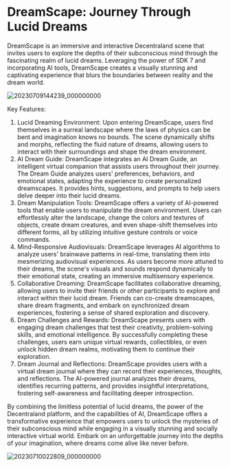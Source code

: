 # DreamScape: Journey Through Lucid Dreams

DreamScape is an immersive and interactive Decentraland scene that invites users to explore the depths of their subconscious mind through the fascinating realm of lucid dreams. Leveraging the power of SDK 7 and incorporating AI tools, DreamScape creates a visually stunning and captivating experience that blurs the boundaries between reality and the dream world.

![20230709144239_000000000](https://github.com/OVA-Design/OVA_DCL-Game-Jam-2023/assets/100497423/7c39570e-9248-4e65-b4d4-1f15ddc61e84)

Key Features:


1. Lucid Dreaming Environment: Upon entering DreamScape, users find themselves in a surreal landscape where the laws of physics can be bent and imagination knows no bounds. The scene dynamically shifts and morphs, reflecting the fluid nature of dreams, allowing users to interact with their surroundings and shape the dream environment.
2. AI Dream Guide: DreamScape integrates an AI Dream Guide, an intelligent virtual companion that assists users throughout their journey. The Dream Guide analyzes users' preferences, behaviors, and emotional states, adapting the experience to create personalized dreamscapes. It provides hints, suggestions, and prompts to help users delve deeper into their lucid dreams.
3. Dream Manipulation Tools: DreamScape offers a variety of AI-powered tools that enable users to manipulate the dream environment. Users can effortlessly alter the landscape, change the colors and textures of objects, create dream creatures, and even shape-shift themselves into different forms, all by utilizing intuitive gesture controls or voice commands.
4. Mind-Responsive Audiovisuals: DreamScape leverages AI algorithms to analyze users' brainwave patterns in real-time, translating them into mesmerizing audiovisual experiences. As users become more attuned to their dreams, the scene's visuals and sounds respond dynamically to their emotional state, creating an immersive multisensory experience.
5. Collaborative Dreaming: DreamScape facilitates collaborative dreaming, allowing users to invite their friends or other participants to explore and interact within their lucid dream. Friends can co-create dreamscapes, share dream fragments, and embark on synchronized dream experiences, fostering a sense of shared exploration and discovery.
6. Dream Challenges and Rewards: DreamScape presents users with engaging dream challenges that test their creativity, problem-solving skills, and emotional intelligence. By successfully completing these challenges, users earn unique virtual rewards, collectibles, or even unlock hidden dream realms, motivating them to continue their exploration.
7. Dream Journal and Reflections: DreamScape provides users with a virtual dream journal where they can record their experiences, thoughts, and reflections. The AI-powered journal analyzes their dreams, identifies recurring patterns, and provides insightful interpretations, fostering self-awareness and facilitating deeper introspection.

By combining the limitless potential of lucid dreams, the power of the Decentraland platform, and the capabilities of AI, DreamScape offers a transformative experience that empowers users to unlock the mysteries of their subconscious mind while engaging in a visually stunning and socially interactive virtual world. Embark on an unforgettable journey into the depths of your imagination, where dreams come alive like never before.

![20230710022809_000000000](https://github.com/OVA-Design/OVA_DCL-Game-Jam-2023/assets/100497423/1309882e-2cf8-4e0a-ac23-f31735b9e989)
